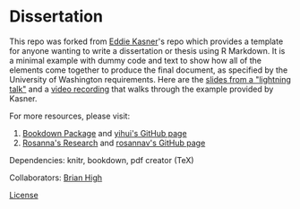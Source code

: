 # Dissertation

This repo was forked from [Eddie Kasner](https://github.com/eddiekasner/example-dissertation)'s repo which provides a template for anyone wanting to write a dissertation or thesis using R Markdown. It is a minimal example with dummy code and text to show how all of the elements come together to produce the final document, as specified by the University of Washington requirements. Here are the [slides from a "lightning talk"](LightningTalk.md) and a [video recording](https://youtu.be/AP_nU9jd0mk) that walks through the example provided by Kasner.

For more resources, please visit:
1. [Bookdown Package](https://bookdown.org/yihui/bookdown/) and [yihui's GitHub page](https://github.com/yihui)
2. [Rosanna's Research](https://rosannavanhespenresearch.wordpress.com/2016/02/03/writing-your-thesis-with-r-markdown-1-getting-started/) and [rosannav's GitHub page](https://github.com/rosannav)

Dependencies: knitr, bookdown, pdf creator (TeX)

Collaborators: [Brian High](https://github.com/brianhigh)

[License](https://github.com/eddiekasner/example-dissertation/blob/master/LICENSE)
